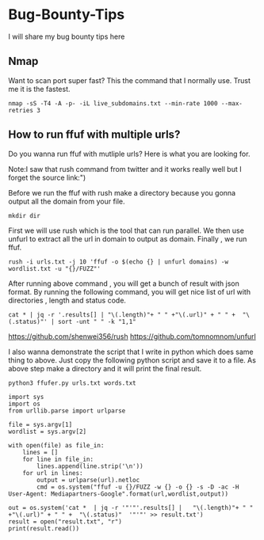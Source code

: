 # Bug-Bounty-Tips
I will share my bug bounty tips here

## Nmap
Want to scan port super fast?
This the command that I normally use. Trust me it is the fastest.
```
nmap -sS -T4 -A -p- -iL live_subdomains.txt --min-rate 1000 --max-retries 3
```

## How to run ffuf with multiple urls?

Do you wanna run ffuf with mutliple urls?
Here is what you are looking for.

Note:I saw that rush command from twitter and it works really well but I forget the source link:")


Before we run the ffuf with rush make a directory because you gonna output all the domain from your file.

```
mkdir dir
```
First we will use rush which is the tool that can run parallel. We then use unfurl to extract all the url in domain to output as domain. Finally , we run ffuf.
```
rush -i urls.txt -j 10 'ffuf -o $(echo {} | unfurl domains) -w wordlist.txt -u "{}/FUZZ"'
```
After running above command , you will get a bunch of result with json format. By running the following command, you will get nice list of url with directories , length and status code.
```
cat * | jq -r '.results[] | "\(.length)"+ " " +"\(.url)" + " " +  "\(.status)"' | sort -unt " " -k "1,1"
```
https://github.com/shenwei356/rush
https://github.com/tomnomnom/unfurl


I also  wanna demonstrate the script that I write in python which does same thing to above.
Just copy the following python script and save it to a file.
As above step make a directory and it will print the final result. 
```
python3 ffufer.py urls.txt words.txt 
```

```
import sys
import os
from urllib.parse import urlparse

file = sys.argv[1]
wordlist = sys.argv[2]

with open(file) as file_in:
    lines = []
    for line in file_in:
        lines.append(line.strip('\n'))
    for url in lines:
    	output = urlparse(url).netloc
    	cmd = os.system("ffuf -u {}/FUZZ -w {} -o {} -s -D -ac -H User-Agent: Mediapartners-Google".format(url,wordlist,output))
    	
out = os.system('cat *  | jq -r '"'"'.results[] |   "\(.length)"+ " " +"\(.url)" + " " +  "\(.status)"  '"'"' >> result.txt')
result = open("result.txt", "r")
print(result.read())
```
